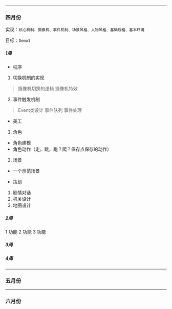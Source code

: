 - - -
### 四月份

实现：``核心机制、摄像机、事件机制、场景风格、人物风格、基础规格、基本环境``

目标：``Demo1``

##### 1周

* 程序
 1. 切换机制的实现
  > 摄像机切换的逻辑
  > 摄像机特效
 2. 事件触发机制
  > Event类设计
  > 事件队列
  > 事件处理

* 美工
 1. 角色
  - 角色建模
  - 角色动作（走，跳，跑？爬？保存点保存的动作）
 2. 场景
  - 一个示范场景

* 策划
 1. 剧情对话
 2. 机关设计
 3. 地图设计

##### 2周

1 功能
2 功能
3 功能

##### 3周

##### 4周

- - -
### 五月份
- - -
### 六月份
